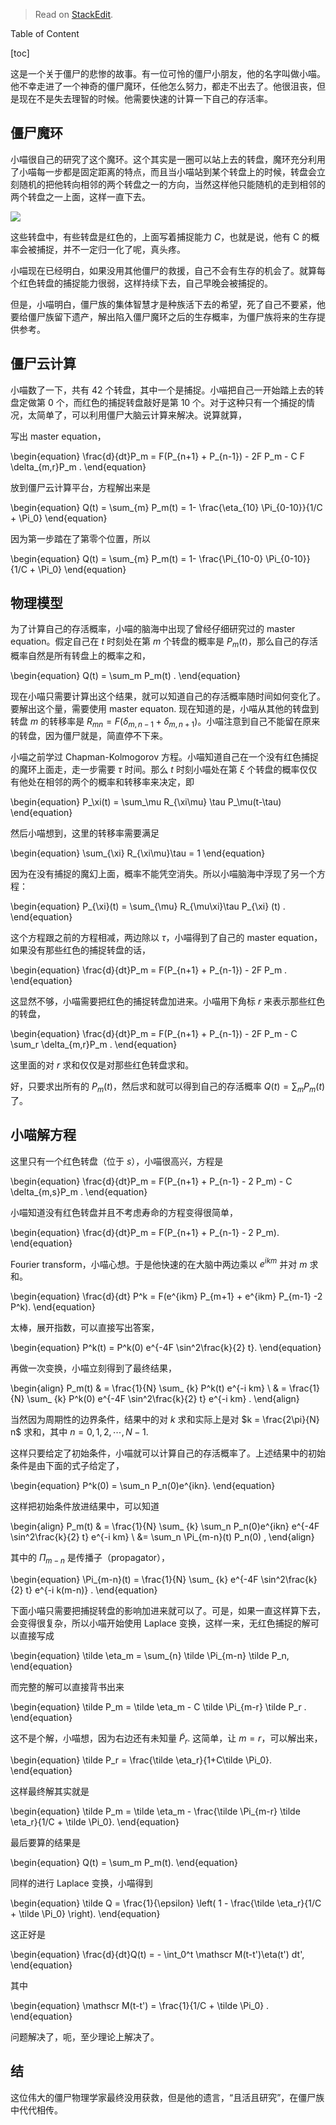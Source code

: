 
> Read on [StackEdit](https://stackedit.io/viewer#!url=https://raw.githubusercontent.com/emptymalei/pandemicControl/master/zombies/zombiesMasterEqn.md).

Table of Content

[toc]


这是一个关于僵尸的悲惨的故事。有一位可怜的僵尸小朋友，他的名字叫做小喵。他不幸走进了一个神奇的僵尸魔环，任他怎么努力，都走不出去了。他很沮丧，但是现在不是失去理智的时候。他需要快速的计算一下自己的存活率。

[](http://fc02.deviantart.net/fs47/f/2009/210/4/2/Zommy___the_cute_little_zombie_by_MissBloodyEyes.png)



## 僵尸魔环

小喵很自己的研究了这个魔环。这个其实是一圈可以站上去的转盘，魔环充分利用了小喵每一步都是固定距离的特点，而且当小喵站到某个转盘上的时候，转盘会立刻随机的把他转向相邻的两个转盘之一的方向，当然这样他只能随机的走到相邻的两个转盘之一上面，这样一直下去。

![](https://raw.githubusercontent.com/emptymalei/pandemicControl/master/zombies/resources/zombieCapture1D2.png)


这些转盘中，有些转盘是红色的，上面写着捕捉能力 $C$，也就是说，他有 C 的概率会被捕捉，并不一定归一化了呢，真头疼。

小喵现在已经明白，如果没用其他僵尸的救援，自己不会有生存的机会了。就算每个红色转盘的捕捉能力很弱，这样持续下去，自己早晚会被捕捉的。

但是，小喵明白，僵尸族的集体智慧才是种族活下去的希望，死了自己不要紧，他要给僵尸族留下遗产，解出陷入僵尸魔环之后的生存概率，为僵尸族将来的生存提供参考。

## 僵尸云计算


小喵数了一下，共有 42 个转盘，其中一个是捕捉。小喵把自己一开始踏上去的转盘定做第 0 个，而红色的捕捉转盘敲好是第 10 个。对于这种只有一个捕捉的情况，太简单了，可以利用僵尸大脑云计算来解决。说算就算，

写出 master equation，

\begin{equation}
\frac{d}{dt}P_m = F(P_{n+1} + P_{n-1}) - 2F P_m  - C F \delta_{m,r}P_m .
\end{equation}

放到僵尸云计算平台，方程解出来是

\begin{equation}
Q(t) = \sum_{m} P_m(t) = 1- \frac{\eta_{10} \Pi_{0-10}}{1/C + \Pi_0}
\end{equation}

因为第一步踏在了第零个位置，所以

\begin{equation}
Q(t) = \sum_{m} P_m(t) = 1- \frac{\Pi_{10-0} \Pi_{0-10}}{1/C + \Pi_0}
\end{equation}



## 物理模型

为了计算自己的存活概率，小喵的脑海中出现了曾经仔细研究过的 master equation。假定自己在 $t$ 时刻处在第 $m$ 个转盘的概率是 $P_m(t)$，那么自己的存活概率自然是所有转盘上的概率之和，

\begin{equation}
Q(t) = \sum_m P_m(t) .
\end{equation}

现在小喵只需要计算出这个结果，就可以知道自己的存活概率随时间如何变化了。要解出这个量，需要使用 master equaton. 现在知道的是，小喵从其他的转盘到转盘 $m$ 的转移率是 $R_{mn} = F(\delta_{m,n-1} + \delta_{m,n+1})$。小喵注意到自己不能留在原来的转盘，因为僵尸就是，简直停不下来。

小喵之前学过 Chapman-Kolmogorov 方程。小喵知道自己在一个没有红色捕捉的魔环上面走，走一步需要 $\tau$ 时间。那么 $t$ 时刻小喵处在第 $\xi$ 个转盘的概率仅仅有他处在相邻的两个的概率和转移率来决定，即

\begin{equation}
P_\xi(t) = \sum_\mu R_{\xi\mu} \tau P_\mu(t-\tau)
\end{equation}

然后小喵想到，这里的转移率需要满足

\begin{equation}
\sum_{\xi} R_{\xi\mu}\tau = 1
\end{equation}

因为在没有捕捉的魔幻上面，概率不能凭空消失。所以小喵脑海中浮现了另一个方程：

\begin{equation}
P_{\xi}(t) = \sum_{\mu} R_{\mu\xi}\tau P_{\xi} (t) .
\end{equation}

这个方程跟之前的方程相减，两边除以 $\tau$，小喵得到了自己的 master equation，如果没有那些红色的捕捉转盘的话，

\begin{equation}
\frac{d}{dt}P_m = F(P_{n+1} + P_{n-1}) - 2F P_m .
\end{equation}

这显然不够，小喵需要把红色的捕捉转盘加进来。小喵用下角标 $r$ 来表示那些红色的转盘，

\begin{equation}
\frac{d}{dt}P_m = F(P_{n+1} + P_{n-1}) - 2F P_m  - C \sum_r \delta_{m,r}P_m .
\end{equation}

这里面的对 $r$ 求和仅仅是对那些红色转盘求和。



好，只要求出所有的 $P_m(t)$，然后求和就可以得到自己的存活概率 $Q(t)= \sum_mP_m(t)$了。



## 小喵解方程

这里只有一个红色转盘（位于 $s$），小喵很高兴，方程是

\begin{equation}
\frac{d}{dt}P_m = F(P_{n+1} + P_{n-1} - 2 P_m)  - C  \delta_{m,s}P_m  .
\end{equation}

小喵知道没有红色转盘并且不考虑寿命的方程变得很简单，

\begin{equation}
\frac{d}{dt}P_m = F(P_{n+1} + P_{n-1} - 2 P_m).
\end{equation}

Fourier transform，小喵心想。于是他快速的在大脑中两边乘以 $e^{ikm}$ 并对 $m$ 求和。

\begin{equation}
\frac{d}{dt} P^k  = F(e^{ikm} P_{m+1} + e^{ikm} P_{m-1} -2 P^k).
\end{equation}

太棒，展开指数，可以直接写出答案，

\begin{equation}
P^k(t) = P^k(0) e^{-4F \sin^2\frac{k}{2} t}.
\end{equation}

再做一次变换，小喵立刻得到了最终结果，

\begin{align}
P_m(t)  & = \frac{1}{N} \sum_ {k} P^k(t) e^{-i km} \\
& = \frac{1}{N} \sum_ {k} P^k(0) e^{-4F \sin^2\frac{k}{2} t}  e^{-i km} .
\end{align}

当然因为周期性的边界条件，结果中的对 $k$ 求和实际上是对 $k = \frac{2\pi}{N} n$ 求和，其中 $n=0,1,2, \cdots, N-1$.

这样只要给定了初始条件，小喵就可以计算自己的存活概率了。上述结果中的初始条件是由下面的式子给定了，

\begin{equation}
P^k(0) = \sum_n P_n(0)e^{ikn}.
\end{equation}

这样把初始条件放进结果中，可以知道

\begin{align}
P_m(t)  & = \frac{1}{N} \sum_ {k}  \sum_n P_n(0)e^{ikn} e^{-4F \sin^2\frac{k}{2} t}  e^{-i km}  \\
&= \sum_n \Pi_{m-n}(t) P_n(0) ,
\end{align}

其中的 $\Pi_{m-n}$ 是传播子（propagator），

\begin{equation}
\Pi_{m-n}(t)  = \frac{1}{N} \sum_ {k}   e^{-4F \sin^2\frac{k}{2} t}  e^{-i k(m-n)} .
\end{equation}


下面小喵只需要把捕捉转盘的影响加进来就可以了。可是，如果一直这样算下去，会变得很复杂，所以小喵开始使用 Laplace 变换，这样一来，无红色捕捉的解可以直接写成

\begin{equation}
\tilde \eta_m = \sum_{n} \tilde \Pi_{m-n} \tilde P_n,
\end{equation}

而完整的解可以直接背书出来

\begin{equation}
\tilde P_m = \tilde \eta_m - C \tilde \Pi_{m-r} \tilde P_r .
\end{equation}

这不是个解，小喵想，因为右边还有未知量 $\tilde P_r$. 这简单，让 $m=r$，可以解出来，

\begin{equation}
\tilde P_r = \frac{\tilde \eta_r}{1+C\tilde \Pi_0}.
\end{equation}

这样最终解其实就是

\begin{equation}
\tilde P_m = \tilde \eta_m - \frac{\tilde \Pi_{m-r} \tilde \eta_r}{1/C + \tilde \Pi_0}.
\end{equation}

最后要算的结果是

\begin{equation}
Q(t) = \sum_m P_m(t).
\end{equation}

同样的进行 Laplace 变换，小喵得到

\begin{equation}
\tilde Q = \frac{1}{\epsilon} \left( 1 - \frac{\tilde \eta_r}{1/C + \tilde \Pi_0} \right).
\end{equation}

这正好是

\begin{equation}
\frac{d}{dt}Q(t) = - \int_0^t \mathscr M(t-t')\eta(t') dt',
\end{equation}

其中 

\begin{equation}
\mathscr M(t-t') = \frac{1}{1/C + \tilde \Pi_0} .
\end{equation}

问题解决了，呃，至少理论上解决了。













## 结

这位伟大的僵尸物理学家最终没用获救，但是他的遗言，“且活且研究”，在僵尸族中代代相传。